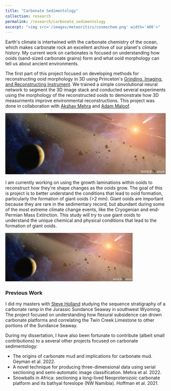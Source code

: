 ```yaml
---
title: "Carbonate Sedimentology"
collection: research
permalink: /research/carbonate_sedimentology
excerpt: "<img src='/images/meteoritics/cosmochem.png' width='400'>"
---
```




Earth's climate is intertwined with the carbonate chemistry of the ocean, which makes carbonate rock an excellent archive of our planet's climate history. My current work on carbonates is focused on understanding how ooids (sand-sized carbonate grains) form and what ooid morphology can tell us about ancient environments.

The first part of this project focused on developing methods for reconstructing ooid morphology in 3D using Princeton's [Grinding, Imaging, and Reconstructing Instrument](https://giri.princeton.edu/). We trained a simple convolutional neural network to segment the 3D image stack and conducted several experiments using the morphology of the reconstructed ooids to demonstrate how 3D measurments improve environmental reconstructions. This project was done in collaboration with [Akshay Mehra](https://www.akshaymehra.com/) and [Adam Maloof](https://geosciences.princeton.edu/people/adam-c-maloof).

<img src='/images/meteoritics/solsys.png' width='800'>

I am currently working on using the growth laminations within ooids to reconstruct how they're shape changes as the ooids grow. The goal of this is project is to better understand  the conditions that lead to ooid formation, particularly the formation of giant ooids (>2 mm). Giant ooids are important because they are rare in the sedimentary record, but abundant during some of the most extreme climate change events, like the Cryogenian and end-Permian Mass Extinction. This study will try to use giant ooids to understand the unique chemical and physical conditions that lead to the formation of giant ooids.

<img src='/images/meteoritics/solsys.png' width='400'>

### Previous Work
I did my masters with [Steve Holland](http://strata.uga.edu/) studying the sequence stratigraphy of a carbonate ramp in the Jurassic Sundance Seaway in southwest Wyoming. The project focused on understanding how flexural subsidence can drown carbonate platforms and correlating the Twin Creek Limestone to other portions of the Sundance Seaway.

During my dissertation, I have also been fortunate to contribute (albeit small contributions) to a several other projects focused on carbonate sedimentology:

- The origins of carbonate mud and implications for carbonate mud. Geyman et al. 2022.
- A novel technique for producing three-dimensional data using serial sectioning and semi-automatic image classification. Mehra et al. 2022.
- Snowballs in Africa: sectioning a long-lived Neoproterozoic carbonate platform and its bathyal foreslope (NW Namibia). Hoffman et al. 2021.
